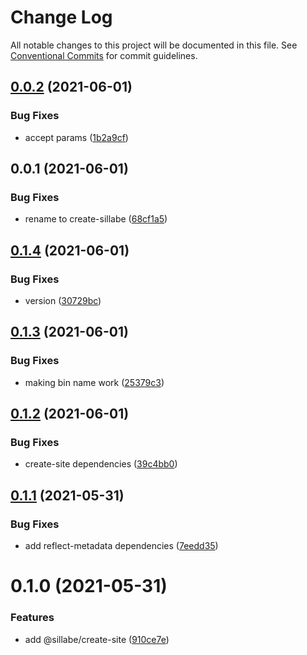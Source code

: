 # Change Log

All notable changes to this project will be documented in this file.
See [Conventional Commits](https://conventionalcommits.org) for commit guidelines.

## [0.0.2](https://github.com/sillabe/sillabe/compare/create-sillabe@0.0.1...create-sillabe@0.0.2) (2021-06-01)


### Bug Fixes

* accept params ([1b2a9cf](https://github.com/sillabe/sillabe/commit/1b2a9cffbdf32bbc0f9c00e1d75b629228b44ca2))





## 0.0.1 (2021-06-01)


### Bug Fixes

* rename to create-sillabe ([68cf1a5](https://github.com/sillabe/sillabe/commit/68cf1a53280203fa1273539bc4c1b0f2cd74ee67))





## [0.1.4](https://github.com/sillabe/sillabe/compare/@sillabe/create-site@0.1.3...@sillabe/create-site@0.1.4) (2021-06-01)


### Bug Fixes

* version ([30729bc](https://github.com/sillabe/sillabe/commit/30729bc8ebba92ea904413c7073984d8b444e68e))





## [0.1.3](https://github.com/sillabe/sillabe/compare/@sillabe/create-site@0.1.2...@sillabe/create-site@0.1.3) (2021-06-01)


### Bug Fixes

* making bin name work ([25379c3](https://github.com/sillabe/sillabe/commit/25379c346fbd9428af67af95ee75c8976b9b05ac))





## [0.1.2](https://github.com/sillabe/sillabe/compare/@sillabe/create-site@0.1.1...@sillabe/create-site@0.1.2) (2021-06-01)


### Bug Fixes

* create-site dependencies ([39c4bb0](https://github.com/sillabe/sillabe/commit/39c4bb0a8783130c05f3ff881e12c7d51649ef21))





## [0.1.1](https://github.com/sillabe/sillabe/compare/@sillabe/create-site@0.1.0...@sillabe/create-site@0.1.1) (2021-05-31)


### Bug Fixes

* add reflect-metadata dependencies ([7eedd35](https://github.com/sillabe/sillabe/commit/7eedd35979d75f54eb48e933eb56516aa84ea250))





# 0.1.0 (2021-05-31)


### Features

* add @sillabe/create-site ([910ce7e](https://github.com/sillabe/sillabe/commit/910ce7e57dd9d6a3d549e2f85fbd1356583dabbe))
